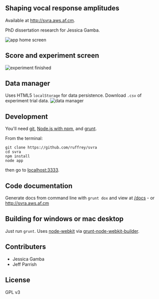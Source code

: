 ## Shaping vocal response amplitudes

Available at http://svra.aws.af.cm.

PhD dissertation research for Jessica Gamba.

![app home screen](http://i.imgur.com/Ff0bfre.png)

## Score and experiment screen
![experiment finished](http://i.imgur.com/Bakzbwl.png)

## Data manager
Uses HTML5 `localStorage` for data persistence. Download `.csv` of experiment trial data.
![data manager](http://i.imgur.com/UE7ZCsA.png)

## Development

You'll need [git](http://git-scm.com), [Node.js with npm](http://nodejs.org), and [grunt](http://gruntjs.com/).

From the terminal:

    git clone https://github.com/ruffrey/svra
    cd svra
    npm install
    node app

then go to [localhost:3333](http://localhost:3333/).


## Code documentation

Generate docs from command line with `grunt dox` and view at [/docs](http://localhost:3333/docs/) - or http://svra.aws.af.cm

## Building for windows or mac desktop

Just run `grunt`. Uses [node-webkit](https://github.com/rogerwang/node-webkit) via [grunt-node-webkit-builder](https://www.npmjs.org/package/grunt-node-webkit-builder).


## Contributers

- Jessica Gamba
- Jeff Parrish

## License

GPL v3
